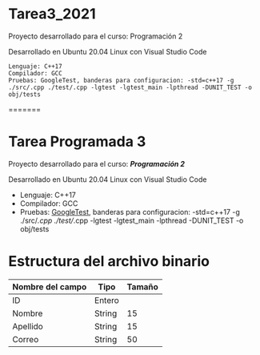 # Tarea3_2021

Proyecto desarrollado para el curso: Programación 2

Desarrollado en Ubuntu 20.04 Linux con Visual Studio Code

    Lenguaje: C++17
    Compilador: GCC
    Pruebas: GoogleTest, banderas para configuracion: -std=c++17 -g ./src/.cpp ./test/.cpp -lgtest -lgtest_main -lpthread -DUNIT_TEST -o obj/tests
=======
# Tarea Programada 3

Proyecto desarrollado para el curso: _**Programación 2**_

Desarrollado en Ubuntu 20.04 Linux con Visual Studio Code

* Lenguaje: C++17
* Compilador: GCC
* Pruebas: [GoogleTest](https://github.com/google/googletest), banderas para configuracion: -std=c++17 -g ./src/*.cpp ./test/*.cpp -lgtest -lgtest_main -lpthread  -DUNIT_TEST -o obj/tests

# Estructura del archivo binario

| Nombre del campo | Tipo | Tamaño  |
|---|---|---|
| ID | Entero |  |
| Nombre | String  | 15  |
| Apellido  | String  | 15 |
| Correo  | String  | 50 |
